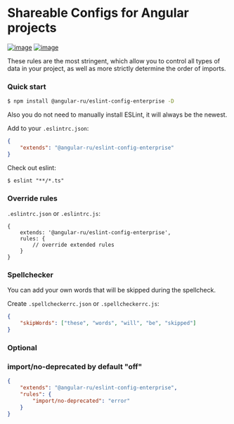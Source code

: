# Shareable Configs for Angular projects

[![image](https://badge.fury.io/js/%40angular-ru%2Feslint.svg)](https://badge.fury.io/js/%40angular-ru%2Feslint)
[![image](https://img.shields.io/npm/dw/@angular-ru/eslint)](https://badge.fury.io/js/%40angular-ru%2Feslint)

These rules are the most stringent, which allow you to control all types of data in your project, as well as more
strictly determine the order of imports.

### Quick start

```bash
$ npm install @angular-ru/eslint-config-enterprise -D
```

Also you do not need to manually install ESLint, it will always be the newest.

Add to your `.eslintrc.json`:

```json
{
    "extends": "@angular-ru/eslint-config-enterprise"
}
```

Check out eslint:

```
$ eslint "**/*.ts"
```

### Override rules

`.eslintrc.json` or `.eslintrc.js`:

```json5
{
    extends: '@angular-ru/eslint-config-enterprise',
    rules: {
        // override extended rules
    }
}
```

### Spellchecker

You can add your own words that will be skipped during the spellcheck.

Create `.spellcheckerrc.json` or `.spellcheckerrc.js`:

```json
{
    "skipWords": ["these", "words", "will", "be", "skipped"]
}
```

### Optional

### import/no-deprecated by default "off"

```json
{
    "extends": "@angular-ru/eslint-config-enterprise",
    "rules": {
        "import/no-deprecated": "error"
    }
}
```
